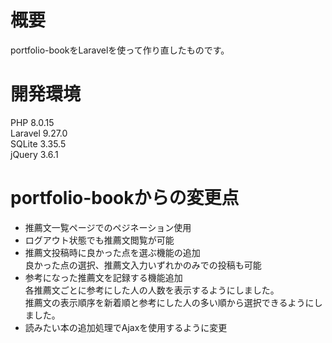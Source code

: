 # 概要

portfolio-bookをLaravelを使って作り直したものです。

# 開発環境

PHP 8.0.15<br>
Laravel 9.27.0<br>
SQLite 3.35.5<br>
jQuery 3.6.1<br>

# portfolio-bookからの変更点

* 推薦文一覧ページでのペジネーション使用
* ログアウト状態でも推薦文閲覧が可能
* 推薦文投稿時に良かった点を選ぶ機能の追加<br>
良かった点の選択、推薦文入力いずれかのみでの投稿も可能
* 参考になった推薦文を記録する機能追加<br>
各推薦文ごとに参考にした人の人数を表示するようにしました。<br>
推薦文の表示順序を新着順と参考にした人の多い順から選択できるようにしました。
* 読みたい本の追加処理でAjaxを使用するように変更
